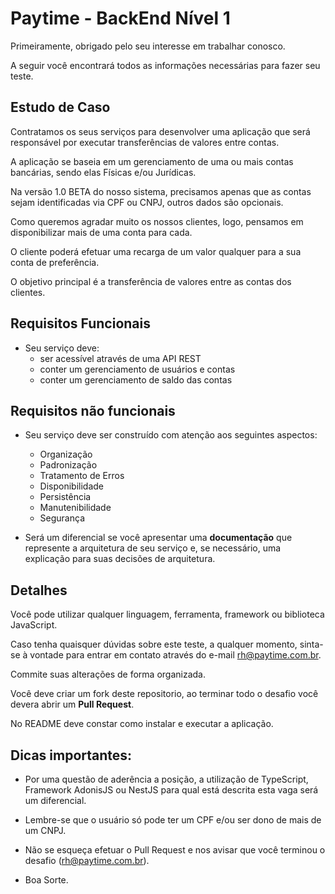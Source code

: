 # Paytime - BackEnd Nível 1

Primeiramente, obrigado pelo seu interesse em trabalhar conosco.

A seguir você encontrará todos as informações necessárias para fazer seu teste.

## Estudo de Caso

Contratamos os seus serviços para desenvolver uma aplicação que será responsável por executar transferências de valores entre contas.

A aplicação se baseia em um gerenciamento de uma ou mais contas bancárias, sendo elas Físicas e/ou Jurídicas.

Na versão 1.0 BETA do nosso sistema, precisamos apenas que as contas sejam identificadas via CPF ou CNPJ, outros dados são opcionais.

Como queremos agradar muito os nossos clientes, logo, pensamos em disponibilizar mais de uma conta para cada.

O cliente poderá efetuar uma recarga de um valor qualquer para a sua conta de preferência.

O objetivo principal é a transferência de valores entre as contas dos clientes.

## Requisitos Funcionais

- Seu serviço deve:
    - ser acessível através de uma API REST
    - conter um gerenciamento de usuários e contas
    - conter um gerenciamento de saldo das contas

## Requisitos não funcionais

- Seu serviço deve ser construído com atenção aos seguintes aspectos:
    - Organização
    - Padronização
    - Tratamento de Erros
    - Disponibilidade
    - Persistência
    - Manutenibilidade
    - Segurança

- Será um diferencial se você apresentar uma **documentação** que represente a arquitetura de seu serviço e, se necessário, uma explicação para suas decisões de arquitetura.


## Detalhes

Você pode utilizar qualquer linguagem, ferramenta, framework ou biblioteca JavaScript.

Caso tenha quaisquer dúvidas sobre este teste, a qualquer momento, sinta-se à vontade para entrar em contato através do e-mail rh@paytime.com.br.

Commite suas alterações de forma organizada.

Você deve criar um fork deste repositorio, ao terminar todo o desafio você devera abrir um **Pull Request**.

No README deve constar como instalar e executar a aplicação.

## Dicas importantes:

- Por uma questão de aderência a posição, a utilização de TypeScript, Framework AdonisJS ou NestJS para qual está descrita esta vaga será um diferencial.

- Lembre-se que o usuário só pode ter um CPF e/ou ser dono de mais de um CNPJ.

- Não se esqueça efetuar o Pull Request e nos avisar que você terminou o desafio (rh@paytime.com.br).

- Boa Sorte.